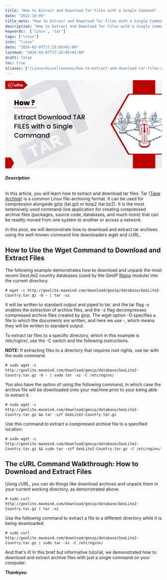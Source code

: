 ```yaml
---
title: "How to Extract and Download Tar Files with a Single Command"
date: "2022-10-09"
title_meta: "How to Extract and Download Tar Files with a Single Command"
description: "How to Extract and Download Tar Files with a Single Command"
keywords:  ['linux', 'tar']
tags: ["linux"]
icon: "linux"
date: "2024-03-07T17:25:05+01:00"
lastmod: "2024-03-07T17:25:05+01:00" 
draft: false
toc: true
aliases: ['/Linux/miscellaneous/how-to-extract-and-download-tar-files-with-a-single-command']
---
```


![How to Extract and Download Tar Files with a Single Command](images/How-to-Extract-and-Download-Tar-Files-with-a-Single-Command_utho.jpg)

###### **Description**

In this article, you will learn how to extract and download tar files. Tar ([Tape Archive](https://en.wikipedia.org/wiki/Tar_(computing))) is a common Linux file-archiving format. It can be used for compression alongside gzip (tar.gz) or bzip2 (tar.bz2). It is the most extensively used command-line application for creating compressed archive files (packages, source code, databases, and much more) that can be readily moved from one system to another or across a network.

In this post, we will demonstrate how to download and extract tar archives using the well-known command line downloaders wget and cURL.

## How to Use the Wget Command to Download and Extract Files

The following example demonstrates how to download and unpack the most recent GeoLite2 country databases (used by the GeoIP [Nginx](https://utho.com/docs/tutorial/how-to-install-nginx-and-php-fastcgi-on-fedora/) module) into the current directory.

```
# wget -c http://geolite.maxmind.com/download/geoip/database/GeoLite2-Country.tar.gz -O - | tar -xz 
```

It will be written to standard output and piped to tar, and the tar flag -x enables the extraction of archive files, and the -z flag decompresses compressed archive files created by gzip. The wget option -O specifies a file to which the documents are written, and here we use -, which means they will be written to standard output.

To extract tar files to a specific directory, which in this example is /etc/nginx/, use the -C switch and the following instructions.

**NOTE:** If extracting files to a directory that requires root rights, use tar with the sudo command.

```
# sudo wget -c http://geolite.maxmind.com/download/geoip/database/GeoLite2-Country.tar.gz -O - | sudo tar -xz -C /etc/nginx/ 
```

You also have the option of using the following command, in which case the archive file will be downloaded onto your machine prior to your being able to extract it.

```
# sudo wget -c http://geolite.maxmind.com/download/geoip/database/GeoLite2-Country.tar.gz && tar -xzf GeoLite2-Country.tar.gz 
```

Use this command to extract a compressed archive file to a specified location:

```
# sudo wget -c http://geolite.maxmind.com/download/geoip/database/GeoLite2-Country.tar.gz && sudo tar -xzf GeoLite2-Country.tar.gz -C /etc/nginx/ 
```

## The cURL Command Walkthrough: How to Download and Extract Files

Using cURL, you can do things like download archives and unpack them in your current working directory, as demonstrated above.

```
# sudo curl http://geolite.maxmind.com/download/geoip/database/GeoLite2-Country.tar.gz | tar -xz 
```

Use the following command to extract a file to a different directory while it is being downloaded.

```
# sudo curl http://geolite.maxmind.com/download/geoip/database/GeoLite2-Country.tar.gz | sudo tar -xz -C /etc/nginx/ 
```

And that's it! In this brief but informative tutorial, we demonstrated how to download and extract archive files with just a single command on your computer.

**Thankyou**
